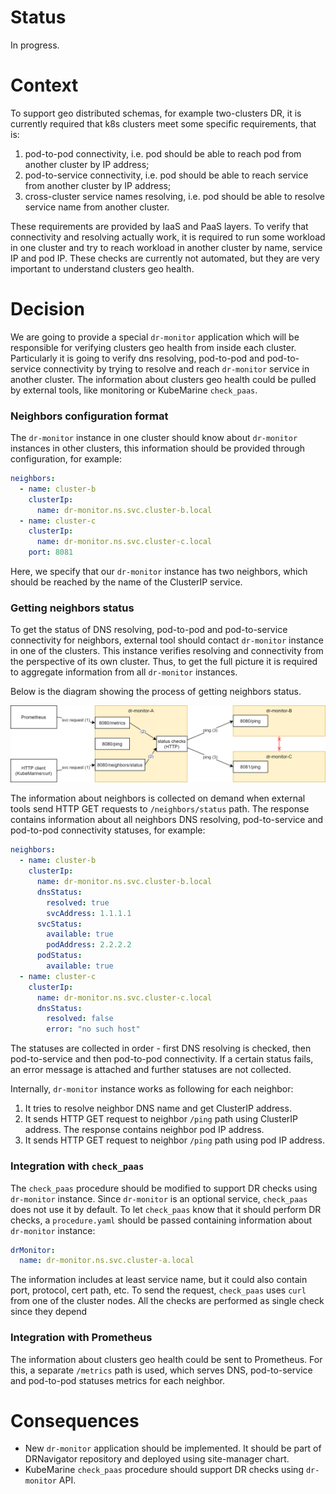 # Status

In progress.

# Context

To support geo distributed schemas, for example two-clusters DR, it is currently required that k8s clusters 
meet some specific requirements, that is:
1. pod-to-pod connectivity, i.e. pod should be able to reach pod from another cluster by IP address;
2. pod-to-service connectivity, i.e. pod should be able to reach service from another cluster by IP address;
3. cross-cluster service names resolving, i.e. pod should be able to resolve service name from another cluster.

These requirements are provided by IaaS and PaaS layers.
To verify that connectivity and resolving actually work, it is required to 
run some workload in one cluster and try to reach workload in another cluster by name, service IP and pod IP.
These checks are currently not automated, but they are very important to understand clusters geo health.

# Decision

We are going to provide a special `dr-monitor` application which will be responsible for verifying clusters geo health 
from inside each cluster. Particularly it is going to verify dns resolving, pod-to-pod and pod-to-service connectivity
by trying to resolve and reach `dr-monitor` service in another cluster. 
The information about clusters geo health could be pulled by external tools, like monitoring or KubeMarine `check_paas`.

### Neighbors configuration format
The `dr-monitor` instance in one cluster should know about `dr-monitor` instances in other clusters, 
this information should be provided through configuration, for example:
```yaml
neighbors:
  - name: cluster-b
    clusterIp:
      name: dr-monitor.ns.svc.cluster-b.local
  - name: cluster-c
    clusterIp:
      name: dr-monitor.ns.svc.cluster-c.local
    port: 8081
```
Here, we specify that our `dr-monitor` instance has two neighbors, 
which should be reached by the name of the ClusterIP service.

### Getting neighbors status
To get the status of DNS resolving, pod-to-pod and pod-to-service connectivity for neighbors, external tool should
contact `dr-monitor` instance in one of the clusters. This instance verifies resolving and connectivity from the
perspective of its own cluster. Thus, to get the full picture it is required to aggregate information
from all `dr-monitor` instances.

Below is the diagram showing the process of getting neighbors status.

![](/documentation/images/dr-monitor.png)

The information about neighbors is collected on demand when external tools 
send HTTP GET requests to `/neighbors/status` path. 
The response contains information about all neighbors DNS resolving, pod-to-service and pod-to-pod connectivity statuses,
for example:
```yaml
neighbors:
  - name: cluster-b
    clusterIp:
      name: dr-monitor.ns.svc.cluster-b.local
      dnsStatus:
        resolved: true
        svcAddress: 1.1.1.1
      svcStatus:
        available: true
        podAddress: 2.2.2.2
      podStatus:
        available: true
  - name: cluster-c
    clusterIp:
      name: dr-monitor.ns.svc.cluster-c.local
      dnsStatus:
        resolved: false
        error: "no such host"
```
The statuses are collected in order - first DNS resolving is checked, then pod-to-service and then pod-to-pod
connectivity. If a certain status fails, an error message is attached and further statuses are not collected.

Internally, `dr-monitor` instance works as following for each neighbor:
1. It tries to resolve neighbor DNS name and get ClusterIP address.
2. It sends HTTP GET request to neighbor `/ping` path using ClusterIP address. 
The response contains neighbor pod IP address.
3. It sends HTTP GET request to neighbor `/ping` path using pod IP address.

### Integration with `check_paas`
The `check_paas` procedure should be modified to support DR checks using `dr-monitor` instance. 
Since `dr-monitor` is an optional service, `check_paas` does not use it by default.
To let `check_paas` know that it should perform DR checks, a `procedure.yaml` should be passed
containing information about `dr-monitor` instance:
```yaml
drMonitor:
  name: dr-monitor.ns.svc.cluster-a.local
```
The information includes at least service name, but it could also contain port, protocol, cert path, etc.
To send the request, `check_paas` uses `curl` from one of the cluster nodes. 
All the checks are performed as single check since they depend

### Integration with Prometheus
The information about clusters geo health could be sent to Prometheus. For this, a separate `/metrics` path is used,
which serves DNS, pod-to-service and pod-to-pod statuses metrics for each neighbor.

# Consequences

* New `dr-monitor` application should be implemented. It should be part of DRNavigator repository and deployed using site-manager chart.
* KubeMarine `check_paas` procedure should support DR checks using `dr-monitor` API.